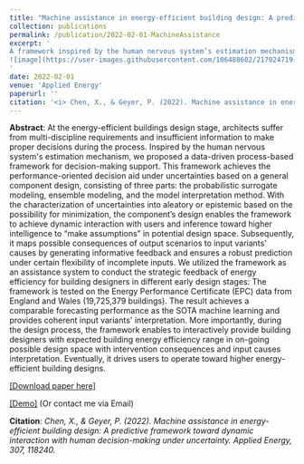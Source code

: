 ```yaml
---
title: "Machine assistance in energy-efficient building design: A predictive framework toward dynamic interaction with human decision-making under uncertainty"
collection: publications
permalink: /publication/2022-02-01-MachineAssistance
excerpt: '
A framework inspired by the human nervous system’s estimation mechanism for assisting decision-making support, enables multi-disciplinary evaluation and uncertainties analysis with incomplete inputs acceptance that aligned with the design process.
![image](https://user-images.githubusercontent.com/106488602/217024719-03975c6d-9062-4a3f-b2da-3ec80a01540f.png)
'
date: 2022-02-01
venue: 'Applied Energy'
paperurl: ''
citation: '<i> Chen, X., & Geyer, P. (2022). Machine assistance in energy-efficient building design: A predictive framework toward dynamic interaction with human decision-making under uncertainty. Applied Energy, 307, 118240.</i>'
---
```


**Abstract**: At the energy-efficient buildings design stage, architects suffer from multi-discipline requirements and insufficient information to make proper decisions during the process. Inspired by the human nervous system's estimation mechanism, we proposed a data-driven process-based framework for decision-making support. This framework achieves the performance-oriented decision aid under uncertainties based on a general component design, consisting of three parts: the probabilistic surrogate modeling, ensemble modeling, and the model interpretation method. With the characterization of uncertainties into aleatory or epistemic based on the possibility for minimization, the component’s design enables the framework to achieve dynamic interaction with users and inference toward higher intelligence to “make assumptions” in potential design space. Subsequently, it maps possible consequences of output scenarios to input variants’ causes by generating informative feedback and ensures a robust prediction under certain flexibility of incomplete inputs. We utilized the framework as an assistance system to conduct the strategic feedback of energy efficiency for building designers in different early design stages: The framework is tested on the Energy Performance Certificate (EPC) data from England and Wales (19,725,379 buildings). The result achieves a comparable forecasting performance as the SOTA machine learning and provides coherent input variants' interpretation. More importantly, during the design process, the framework enables to interactively provide building designers with expected building energy efficiency range in on-going possible design space with intervention consequences and input causes interpretation. Eventually, it drives users to operate toward higher energy-efficient building designs.

[[Download paper here]](https://www.sciencedirect.com/science/article/pii/S0306261921015038)

[[Demo]](https://designaid-for2363.streamlit.app/) (Or contact me via Email)

**Citation**:<i> Chen, X., & Geyer, P. (2022). Machine assistance in energy-efficient building design: A predictive framework toward dynamic interaction with human decision-making under uncertainty. Applied Energy, 307, 118240.</i>
